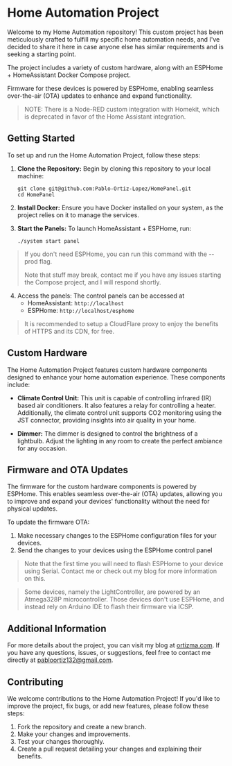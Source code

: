# Home Automation Project

Welcome to my Home Automation repository! This custom project has been meticulously crafted to fulfill my specific home automation needs, and I've decided to share it here in case anyone else has similar requirements and is seeking a starting point. 

The project includes a variety of custom hardware, along with an ESPHome + HomeAssistant Docker Compose project. 

Firmware for these devices is powered by ESPHome, enabling seamless over-the-air (OTA) updates to enhance and expand functionality.

> NOTE: There is a Node-RED custom integration with Homekit, which is deprecated in favor of the Home Assistant integration.

## Getting Started

To set up and run the Home Automation Project, follow these steps:

1. **Clone the Repository:** Begin by cloning this repository to your local machine:

   ```
   git clone git@github.com:Pablo-Ortiz-Lopez/HomePanel.git
   cd HomePanel
   ```

2. **Install Docker:** Ensure you have Docker installed on your system, as the project relies on it to manage the services.

3. **Start the Panels:** To launch HomeAssistant + ESPHome, run:

   ```
   ./system start panel
   ```
> If you don't need ESPHome, you can run this command with the --prod flag.
> 
> Note that stuff may break, contact me if you have any issues starting the Compose project, and I will respond shortly.

4. Access the panels: The control panels can be accessed at
    * HomeAssistant: ```http://localhost```
    * ESPHome: ```http://localhost/esphome```

> It is recommended to setup a CloudFlare proxy to enjoy the benefits of HTTPS and its CDN, for free.

## Custom Hardware

The Home Automation Project features custom hardware components designed to enhance your home automation experience. These components include:

- **Climate Control Unit:** This unit is capable of controlling infrared (IR) based air conditioners. It also features a relay for controlling a heater. Additionally, the climate control unit supports CO2 monitoring using the JST connector, providing insights into air quality in your home.

- **Dimmer:** The dimmer is designed to control the brightness of a lightbulb. Adjust the lighting in any room to create the perfect ambiance for any occasion.

## Firmware and OTA Updates

The firmware for the custom hardware components is powered by ESPHome. This enables seamless over-the-air (OTA) updates, allowing you to improve and expand your devices' functionality without the need for physical updates.

To update the firmware OTA:

1. Make necessary changes to the ESPHome configuration files for your devices.
2. Send the changes to your devices using the ESPHome control panel
   
> Note that the first time you will need to flash ESPHome to your device using Serial. Contact me or check out my blog for more information on this.

> Some devices, namely the LightController, are powered by an Atmega328P microcontroller. Those devices don't use ESPHome, and instead rely on Arduino IDE to flash their firmware via ICSP.
## Additional Information

For more details about the project, you can visit my blog at [ortizma.com](https://ortizma.com). If you have any questions, issues, or suggestions, feel free to contact me directly at [pabloortiz132@gmail.com](mailto:pabloortiz132@gmail.com).

## Contributing

We welcome contributions to the Home Automation Project! If you'd like to improve the project, fix bugs, or add new features, please follow these steps:

1. Fork the repository and create a new branch.
2. Make your changes and improvements.
3. Test your changes thoroughly.
4. Create a pull request detailing your changes and explaining their benefits.